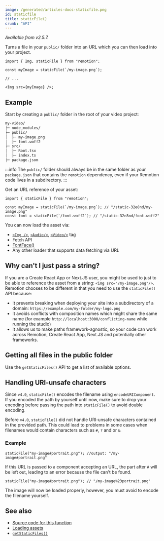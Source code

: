 ```yaml
---
image: /generated/articles-docs-staticfile.png
id: staticfile
title: staticFile()
crumb: "API"
---
```


_Available from v2.5.7._

Turns a file in your `public/` folder into an URL which you can then load into your project.

```tsx twoslash
import { Img, staticFile } from "remotion";

const myImage = staticFile(`/my-image.png`);

// ...

<Img src={myImage} />;
```

## Example

Start by creating a `public/` folder in the root of your video project:

```txt
my-video/
├─ node_modules/
├─ public/
│  ├─ my-image.png
│  ├─ font.woff2
├─ src/
│  ├─ Root.tsx
│  ├─ index.ts
├─ package.json
```

:::info
The `public/` folder should always be in the same folder as your `package.json` that contains the `remotion` dependency, even if your Remotion code lives in a subdirectory.
:::

Get an URL reference of your asset:

```tsx twoslash
import { staticFile } from "remotion";

const myImage = staticFile(`/my-image.png`); // "/static-32e8nd/my-image.png"
const font = staticFile(`/font.woff2`); // "/static-32e8nd/font.woff2"
```

You can now load the asset via:

- [`<Img />`](/docs/img), [`<Audio/>`](/docs/audio), [`<Video/>`](/docs/video) tag
- Fetch API
- [FontFace()](/docs/fonts)
- Any other loader that supports data fetching via URL

## Why can't I just pass a string?

If you are a Create React App or Next.JS user, you might be used to just to be able to reference the asset from a string: `<img src="/my-image.png"/>`. Remotion chooses to be different in that you need to use the `staticFile()` API because:

- It prevents breaking when deploying your site into a subdirectory of a domain: `https://example.com/my-folder/my-logo.png`
- It avoids conflicts with composition names which might share the same name (for example `http://localhost:3000/conflicting-name` while running the studio)
- It allows us to make paths framework-agnostic, so your code can work across Remotion, Create React App, Next.JS and potentially other frameworks.

## Getting all files in the public folder

Use the `getStaticFiles()` API to get a list of available options.

## Handling URI-unsafe characters <AvailableFrom v="4.0.0"/>

Since `v4.0`, `staticFile()` encodes the filename using `encodeURIComponent`.  
If you encoded the path by yourself until now, make sure to drop your encoding before passing the path into `staticFile()` to avoid double encoding.

Before `v4.0`, `staticFile()` did not handle URI-unsafe characters contained in the provided path. This could lead to problems in some cases when filenames would contain characters such as `#`, `?` and or `&`.

### Example

```tsx title="Before v4"
staticFile("my-image#portrait.png"); //output: "/my-image#portrait.png"
```

If this URL is passed to a component accepting an URL, the part after `#` will be left out, leading
to an error because the file can't be found.

```tsx title="Since v4.0.0"
staticFile("my-image#portrait.png"); // "/my-image%23portrait.png"
```

The image will now be loaded properly, however, you must avoid to encode the filename yourself.

## See also

- [Source code for this function](https://github.com/remotion-dev/remotion/blob/main/packages/core/src/static-file.ts)
- [Loading assets](/docs/assets)
- [`getStaticFiles()`](/docs/getstaticfiles)
